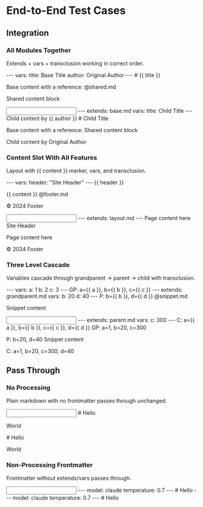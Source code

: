 # End-to-End Test Cases

## Integration

### All Modules Together

Extends + vars + transclusion working in correct order.

<file name="base.md">
---
vars:
  title: Base Title
  author: Original Author
---
# {{ title }}

Base content with a reference:
@shared.md</file>

<file name="shared.md">Shared content block</file>

<input>
---
extends: base.md
vars:
  title: Child Title
---
Child content by {{ author }}
</input>

<output>
# Child Title

Base content with a reference:
Shared content block

Child content by Original Author
</output>

### Content Slot With All Features

Layout with {{ content }} marker, vars, and transclusion.

<file name="layout.md">
---
vars:
  header: "Site Header"
---
{{ header }}

{{ content }}
@footer.md</file>

<file name="footer.md">© 2024 Footer</file>

<input>
---
extends: layout.md
---
Page content here
</input>

<output>
Site Header

Page content here

© 2024 Footer
</output>

### Three Level Cascade

Variables cascade through grandparent → parent → child with transclusion.

<file name="grandparent.md">
---
vars:
  a: 1
  b: 2
  c: 3
---
GP: a={{ a }}, b={{ b }}, c={{ c }}</file>

<file name="parent.md">
---
extends: grandparent.md
vars:
  b: 20
  d: 40
---
P: b={{ b }}, d={{ d }}
@snippet.md</file>

<file name="snippet.md">Snippet content</file>

<input>
---
extends: parent.md
vars:
  c: 300
---
C: a={{ a }}, b={{ b }}, c={{ c }}, d={{ d }}
</input>

<output>
GP: a=1, b=20, c=300

P: b=20, d=40
Snippet content

C: a=1, b=20, c=300, d=40
</output>

## Pass Through

### No Processing

Plain markdown with no frontmatter passes through unchanged.

<input>
# Hello

World
</input>

<output>
# Hello

World
</output>

### Non-Processing Frontmatter

Frontmatter without extends/vars passes through.

<input>
---
model: claude
temperature: 0.7
---
# Hello
</input>

<output>
---
model: claude
temperature: 0.7
---
# Hello
</output>